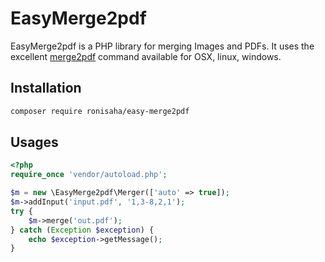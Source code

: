 # EasyMerge2pdf
EasyMerge2pdf is a PHP library for merging Images and PDFs. It uses the excellent [merge2pdf](https://github.com/ajaxray/merge2pdf) command available for OSX, linux, windows.

## Installation
```bash
composer require ronisaha/easy-merge2pdf
```

## Usages
```php
<?php
require_once 'vendor/autoload.php';

$m = new \EasyMerge2pdf\Merger(['auto' => true]);
$m->addInput('input.pdf', '1,3-8,2,1');
try {
    $m->merge('out.pdf');
} catch (Exception $exception) {
    echo $exception->getMessage();
}
```
